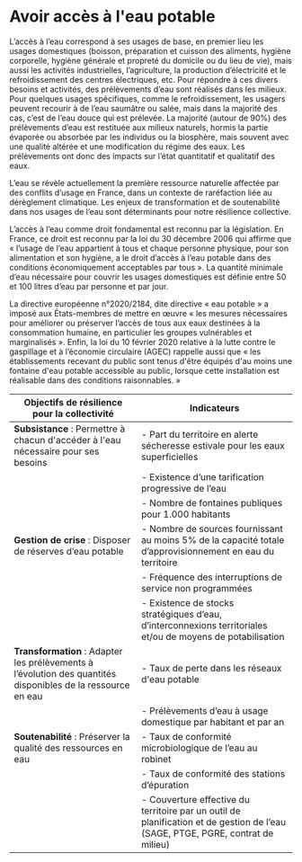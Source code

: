 # Avoir accès à l'eau potable

L’accès à l’eau correspond à ses usages de base, en premier lieu les usages domestiques (boisson, préparation et cuisson des aliments, hygiène corporelle, hygiène générale et propreté du domicile ou du lieu de vie), mais aussi les activités industrielles, l’agriculture, la production d’électricité et le refroidissement des centres électriques, etc. Pour répondre à ces divers besoins et activités, des prélèvements d’eau sont réalisés dans les milieux. Pour quelques usages spécifiques, comme le refroidissement, les usagers peuvent recourir à de l’eau saumâtre ou salée, mais dans la majorité des cas, c’est de l’eau douce qui est prélevée.
La majorité (autour de 90%) des prélèvements d’eau est restituée aux milieux naturels, hormis la partie évaporée ou absorbée par les individus ou la biosphère, mais souvent avec une qualité altérée et une modification du régime des eaux. Les prélèvements ont donc des impacts sur l’état quantitatif et qualitatif des eaux.

L’eau se révèle actuellement la première ressource naturelle affectée par des conflits d’usage en France, dans un contexte de raréfaction liée au dérèglement climatique. Les enjeux de transformation et de soutenabilité dans nos usages de l’eau sont déterminants pour notre résilience collective. 

L’accès à l’eau comme droit fondamental est reconnu par la législation. En France, ce droit est reconnu par la loi du 30 décembre 2006 qui affirme que « l’usage de l’eau appartient à tous et chaque personne physique, pour son alimentation et son hygiène, a le droit d’accès à l’eau potable dans des conditions économiquement acceptables par tous ». La quantité minimale d’eau nécessaire pour couvrir les usages domestiques est définie entre 50 et 100 litres d’eau par personne et par jour.

La directive européenne n°2020/2184, dite directive « eau potable » a imposé aux États-membres de mettre en œuvre « les mesures nécessaires pour améliorer ou préserver l’accès de tous aux eaux destinées à la consommation humaine, en particulier les groupes vulnérables et marginalisés ». Enfin, la loi du 10 février 2020 relative à la lutte contre le gaspillage et à l’économie circulaire (AGEC) rappelle aussi que « les établissements recevant du public sont tenus d'être équipés d'au moins une fontaine d'eau potable accessible au public, lorsque cette installation est réalisable dans des conditions raisonnables. »

| **Objectifs de résilience pour la collectivité**                                | **Indicateurs**                                                                                                                                                  |
|--------------------------------------------------------------------------------|-----------------------------------------------------------------------------------------------------------------------------------------------------------------|
| **Subsistance** : Permettre à chacun d'accéder à l'eau nécessaire pour ses besoins | - Part du territoire en alerte sécheresse estivale pour les eaux superficielles                                                                                  |
|                                                                                | - Existence d’une tarification progressive de l’eau                                                                                                             |
|                                                                                | - Nombre de fontaines publiques pour 1.000 habitants                                                                                                            |
| **Gestion de crise** : Disposer de réserves d’eau potable                      | - Nombre de sources fournissant au moins 5% de la capacité totale d’approvisionnement en eau du territoire                                                      |
|                                                                                | - Fréquence des interruptions de service non programmées                                                                                                        |
|                                                                                | - Existence de stocks stratégiques d’eau, d’interconnexions territoriales et/ou de moyens de potabilisation                                                     |
| **Transformation** : Adapter les prélèvements à l’évolution des quantités disponibles de la ressource en eau | - Taux de perte dans les réseaux d'eau potable                                                                                                                  |
|                                                                                | - Prélèvements d’eau à usage domestique par habitant et par an                                                                                                  |
| **Soutenabilité** : Préserver la qualité des ressources en eau                 | - Taux de conformité microbiologique de l’eau au robinet                                                                                                        |
|                                                                                | - Taux de conformité des stations d’épuration                                                                                                                  |
|                                                                                | - Couverture effective du territoire par un outil de planification et de gestion de l’eau (SAGE, PTGE, PGRE, contrat de milieu)                                 |

